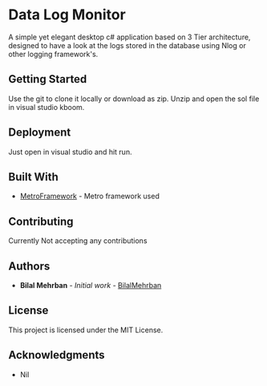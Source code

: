# Data Log Monitor

A simple yet elegant desktop c# application based on 3 Tier architecture, designed to have a look at the logs stored in the database using Nlog or other logging framework's.

## Getting Started

Use the git to clone it locally or download as zip. Unzip and open the sol file in visual studio kboom.

## Deployment

Just open in visual studio and hit run.

## Built With

* [MetroFramework](https://www.nuget.org/packages/MetroModernUI/) - Metro framework used

## Contributing

Currently Not accepting any contributions

## Authors

* **Bilal Mehrban** - *Initial work* - [BilalMehrban](https://github.com/bilalmehrban)

## License

This project is licensed under the MIT License.

## Acknowledgments

* Nil
